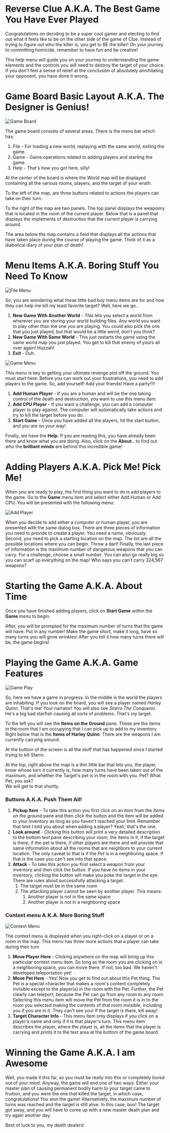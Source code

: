 # Reverse Clue A.K.A. The Best Game You Have Ever Played

Congratulations on deciding to be a super cool gamer and electing to find out what it feels like to be on the other side of 
the game of Clue.  Instead of trying to figure out who the killer is, you get to BE the killer!  On 
your journey to committing homicide, remember to have fun and be creative!

This help menu will guide you on your journey to understanding the game elements and the controls you 
will need to destroy the target of your choice.  If you don't feel a sense of relief at the conclusion 
of absolutely annihilating your opponent, you have done it wrong.

# Game Board Basic Layout A.K.A. The Designer is Genius!

![Game Board](../helpmenu/PlayingArea.PNG "Game Board")

The game board consists of several areas.  There is the menu bar which has: 
1. File - For loading a new world, replaying with the same world, exiting the game.
2. Game - Game operations related to adding players and starting the game.
3. Help - That's how you got here, silly!

At the center of the board is where the World map will be displayed containing all the various 
rooms, players, and the target of your wrath.

To the left of the map, are three buttons related to actions the players can take on their turn.

To the right of the map are two panels.  The top panel displays the weaponry that is located in the 
room of the current player.  Below that is a panel that displays the implements of destruction that 
the current player is carrying around.

The area below the map contains a field that displays all the actions that have taken place during 
the course of playing the game.  Think of it as a diabolical diary of your plan of death!

# Menu Items A.K.A. Boring Stuff You Need To Know

![File Menu](../helpmenu/FileMenu.PNG "File Menu")

So, you are wondering what these little bad boy menu items are for and how they can help me kill my 
least favorite target?  Well, here we go..

1. **New Game With Another World** - This lets you select a world from wherever you are storing your world building files.  Any world you want to play other than the one you are playing.  You *could* also pick the one that you just played, but that would be a little weird, don't you think?
2. **New Game With Same World** - This just restarts the game using the same world map you just played.  You get to kill that enemy of yours all over again!  Huzzah!
3. **Exit** - Duh.


![Game Menu](../helpmenu/GameMenu.PNG "Game Menu")

This menu is key to getting your ultimate revenge plot off the ground.  You must start here.  Before you can 
work out your frustrations, you need to add players to the game.  So, add yourself!  Add your friends!  Have a party!!!!

1. **Add Human Player** - If you are a human and will be the one taking control of the death and destruction, you want to use this menu item.
2. **Add CPU Player** - If you want a challenge, you can add a computer player to play against.  The computer will automatically take actions and try to kill the target before you do.
3. **Start Game** - Once you have added all the players, hit the start button, and you are on your way!

Finally, we have the **Help**.  If you are reading this, you have already been there and know what you are doing.  Also, 
click on the **About..** to find out who the **brilliant minds** are behind this incredible game! 

# Adding Players A.K.A. Pick Me!  Pick Me!

When you are ready to play, the first thing you want to do is add players to the game.  Go to the **Game** menu item and select either 
Add Human or Add CPU.  You will be presented with the following menu:

![Add Player](../helpmenu/AddPlayer.png "Add Player")

When you decide to add either a computer or human player, you are presented with the same dialog box.  There 
are three pieces of information you need to provide to create a player.  You need a name, obviously.  Second, you need 
to pick a starting location on the map.  The list are all the possible locations where you can begin.  Throw a dart!  Finally, 
the last piece of information is the maximum number of dangerous weapons that you can carry.  For a challenge, choose a small number.  You can also go 
really big so you can scarf up everything on the map! Who says you can't carry 324,567 weapons? 

# Starting the Game A.K.A. About Time

Once you have finished adding players, click on **Start Game** within the **Game** menu to begin.  

After, you will be prompted for the maximum number of turns that the game will have.  Put in any number!  Make the 
game short, make it long, have so many turns you will grow wrinkles!  After you tell it how many turns there will be, 
the game begins!

# Playing the Game A.K.A. Game Features

![Game Play](../helpmenu/GamePlay.PNG "Game Play")

So, here we have a game in progress.  In the middle is the world the players are inhabiting.  If you 
look on the board, you will see a player named *Harley Quinn*.  That's me!  Your narrator!  You will also 
see *Starro The Conqueror*.  He's a big bad starfish causing all sorts of problems.  That's my target.

To the left you will see the **Items on the Ground** pane.  These are the items in the room that I am 
occupying that I can pick up to add to my inventory.  Right below that is the **Items of Harley Quinn**.  There 
are the weapons I am currently carrying around.

At the bottom of the screen is all the stuff that has happened since I started trying to kill Starro.

At the top, right above the map is a thin little bar that lets you, the player, know whose turn it currently is, how many 
turns have been taken out of the maximum, and whether the Target's pet is in the room with you.  Pet?  What Pet, you ask?  
We will get to that shortly.

### Buttons A.K.A. Push Them All!

1. **Pickup Item** - To take this action you first click on an item from the *Items on the ground* pane and then click the button and the item will be added to your inventory as long as you haven't reached your limit.  Remember that limit I told you about when adding a player?  Yeah, that's the one.
2. **Look around** - Clicking this button will print a very detailed description to the bottom text pane describing your room, the items in it, if the target is there, if the pet is there, if other players are there and will provide that same information about all the rooms that are neighbors to your current location.  The only caveat to that is if the *Pet* is in a neighboring space.  If that is the case you can't see into that space.
3. **Attack** - To take this action you first select a weapon from your inventory and then click the button.  If you have no items in your inventory, clicking the button will make you poke the target in the eye.  There are rules about successfully attacking a target.
   1. The target must be in the same room
   2. The attacking player cannot be seen by another player.  This means:
       1. Another player is not in the same space
       2. Another player is not in a neighboring space

### Context menu A.K.A. More Boring Stuff
![Context Menu](../helpmenu/ContextMenu.png "Game Play")

The context menu is displayed when you right-click on a player or on a room in the map.  This menu has three more 
actions that a player can take during their turn

1. **Move Player Here** - Clicking anywhere on the map will bring up this particular context menu item.  So long as the room you are clicking on is a neighboring space, you can move there.  If not, too bad.  We haven't developed teleportation yet!
2. **Move Pet Here** - Yes!  Now you get to find out about this Pet thing.  The Pet is a special character that makes a room's content completely invisible except to the player(s) in the room with the Pet.  Further, the Pet clearly can teleport, because the Pet can go from any room to any room.  Selecting this menu item will move the Pet from the room it is in to the room you selected making the contents of that room invisible, including you if you are in it.  They can't see you!  If the target is there, kill away!
3. **Target Character Info** - This menu item only displays if you click on a player's name and only if it is that player's turn.  This menu item describes the player, where the player is, all the items that the player is carrying and prints it to the text area at the bottom of the game board.


# Winning the Game A.K.A. I am Awesome

Well, you made it this far, so you must be really into this or completely bored out of your mind.  Anyway, the game 
will end one of two ways.  Either your master plan of causing permanent bodily harm to your target came to fruition, and you 
were the one that killed the target, in which case, congratulations!  You won the game!  Alternatively, the maximum number of turns 
was reached and the target is still alive.  In this case, boo!  The target got away, and you will have to come up with a new master 
death plan and try again another day.

Best of luck to you, my death dealers!